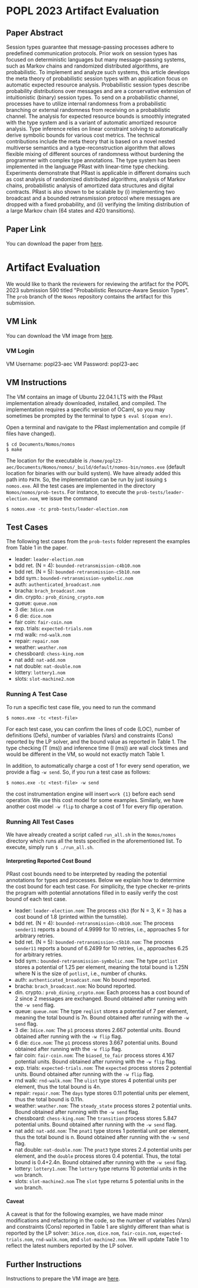 # POPL 2023 Artifact Evaluation

## Paper Abstract
Session types guarantee that message-passing processes adhere to predefined communication protocols. Prior work on session types has focused on deterministic languages but many message-passing systems, such as Markov chains and randomized distributed algorithms, are probabilistic. To implement and analyze such systems, this article develops the meta theory of probabilistic session types with an application focus on automatic expected resource analysis. Probabilistic session types describe probability distributions over messages and are a conservative extension of intuitionistic (binary) session types. To send on a probabilistic channel, processes have to utilize internal randomness from a probabilistic branching or external randomness from receiving on a probabilistic channel. The analysis for expected resource bounds is smoothly integrated with the type system and is a variant of automatic amortized resource analysis. Type inference relies on linear constraint solving to automatically derive symbolic bounds for various cost metrics. The technical contributions include the meta theory that is based on a novel nested multiverse semantics and a type-reconstruction algorithm that allows flexible mixing of different sources of randomness without burdening the programmer with complex type annotations. The type system has been implemented in the language PRast with linear-time type checking. Experiments demonstrate that PRast is applicable in different domains such as cost analysis of randomized distributed algorithms, analysis of Markov chains, probabilistic analysis of amortized data structures and digital contracts. PRast is also shown to be scalable by (i) implementing two broadcast and a bounded retransmission protocol where messages are dropped with a fixed probability, and (ii) verifying the limiting distribution of a large Markov chain (64 states and 420 transitions).

## Paper Link
You can download the paper from [here](https://sandbox.zenodo.org/record/1111274/files/popl23-paper590.pdf?download=1).

# Artifact Evaluation
We would like to thank the reviewers for reviewing the artifact for the POPL 2023 submission 590 titled "Probabilistic Resource-Aware Session Types".
The `prob` branch of the `Nomos` repository contains the artifact for this submission.

## VM Link
You can download the VM image from [here](https://sandbox.zenodo.org/api/files/8acfea2b-10a4-4efc-8eed-770e9219e66b/ubuntu-popl23-submission-590.ova).

### VM Login

VM Username: popl23-aec
VM Password: popl23-aec

## VM Instructions
The VM contains an image of Ubuntu 22.04.1 LTS with the PRast implementation already downloaded, installed, and compiled. The implementation requires a specific version of OCaml, so you may sometimes be prompted by the terminal to type `$ eval $(opam env)`.

Open a terminal and navigate to the PRast implementation and compile (if files have changed).
```
$ cd Documents/Nomos/nomos
$ make
```

The location for the executable is `/home/popl23-aec/Documents/Nomos/nomos/_build/default/nomos-bin/nomos.exe` (default location for binaries with our build system). We have already added this path into `PATH`. So, the implementation can be run by just issuing `$ nomos.exe`. All the test cases are implemented in the directory `Nomos/nomos/prob-tests`. For instance, to execute the `prob-tests/leader-election.nom`, we issue the command
```
$ nomos.exe -tc prob-tests/leader-election.nom
```

## Test Cases
The following test cases from the `prob-tests` folder represent the examples from Table 1 in the paper.

- leader: `leader-election.nom`
- bdd ret. (N = 4): `bounded-retransmission-c4b10.nom`
- bdd ret. (N = 5): `bounded-retransmission-c5b10.nom`
- bdd sym.: `bounded-retransmission-symbolic.nom`
- auth: `authenticated_broadcast.nom`
- bracha: `brach_broadcast.nom`
- din. crypto.: `prob_dining_crypto.nom`
- queue: `queue.nom` 
- 3 die: `3dice.nom`
- 6 die: `dice.nom`
- fair coin: `fair-coin.nom`
- exp. trials: `expected-trials.nom`
- rnd walk: `rnd-walk.nom`
- repair: `repair.nom`
- weather: `weather.nom`
- chessboard: `chess-king.nom`
- nat add: `nat-add.nom`
- nat double: `nat-double.nom`
- lottery: `lottery1.nom`
- slots: `slot-machine2.nom`

### Running A Test Case
To run a specific test case file, you need to run the command
```
$ nomos.exe -tc <test-file>
```
For each test case, you can confirm the lines of code (LOC), number of definitions (Defs), number of variables (Vars) and constraints (Cons) reported by the LP solver, and the bound value as reported in Table 1. The type checking (T (ms)) and inference time (I (ms)) are wall clock times and would be different in the VM, so would not exactly match Table 1.

In addition, to automatically charge a cost of 1 for every send operation, we provide a flag `-w send`. So, if you run a test case as follows:
```
$ nomos.exe -tc <test-file> -w send
```
the cost instrumentation engine will insert `work {1}` before each send operation. We use this cost model for some examples. Similarly, we have another cost model `-w flip` to charge a cost of 1 for every flip operation.

### Running All Test Cases
We have already created a script called `run_all.sh` in the `Nomos/nomos` directory which runs all the tests specified in the aforementioned list.
To execute, simply run `$ ./run_all.sh`.

#### Interpreting Reported Cost Bound
PRast cost bounds need to be interpreted by reading the potential annotations for types and processes. Below we explain how to determine the cost bound for each test case. For simplicity, the type checker re-prints the program with potential annotations filled in to easily verify the cost bound of each test case.

- leader: `leader-election.nom`: The process `n3k3` (for N = 3, K = 3) has a cost bound of 1.8 (printed within the turnstile).
- bdd ret. (N = 4): `bounded-retransmission-c4b10.nom`: The process `sender11` reports a bound of 4.9999 for 10 retries, i.e., approaches 5 for arbitrary retries.
- bdd ret. (N = 5): `bounded-retransmission-c5b10.nom`: The process `sender11` reports a bound of 6.2499 for 10 retries, i.e., approaches 6.25 for arbitrary retries.
- bdd sym.: `bounded-retransmission-symbolic.nom`: The type `potlist` stores a potential of 1.25 per element, meaning the total bound is 1.25N where N is the size of `potlist`, i.e., number of chunks.
- auth: `authenticated_broadcast.nom`: No bound reported.
- bracha: `brach_broadcast.nom`: No bound reported.
- din. crypto.: `prob_dining_crypto.nom`: Each process has a cost bound of 2 since 2 messages are exchanged. Bound obtained after running with the `-w send` flag.
- queue: `queue.nom`: The type `reqlist` stores a potential of 7 per element, meaning the total bound is 7n. Bound obtained after running with the `-w send` flag.
- 3 die: `3dice.nom`: The `p1` process stores 2.667 potential units. Bound obtained after running with the `-w flip` flag.
- 6 die: `dice.nom`: The `p1` process stores 3.667 potential units. Bound obtained after running with the `-w flip` flag.
- fair coin: `fair-coin.nom`: The `biased_to_fair` process stores 4.167 potential units. Bound obtained after running with the `-w flip` flag.
- exp. trials: `expected-trials.nom`: The `expected` process stores 2 potential units. Bound obtained after running with the `-w flip` flag.
- rnd walk: `rnd-walk.nom`: The `ulist` type stores 4 potential units per element, thus the total bound is 4n.
- repair: `repair.nom`: The `days` type stores 0.11 potential units per element, thus the total bound is 0.11n.
- weather: `weather.nom`: The `steady_state` process stores 2 potential units. Bound obtained after running with the `-w send` flag.
- chessboard: `chess-king.nom`: The `transition` process stores 5.847 potential units. Bound obtained after running with the `-w send` flag.
- nat add: `nat-add.nom`: The `pnat1` type stores 1 potential unit per element, thus the total bound is n. Bound obtained after running with the `-w send` flag.
- nat double: `nat-double.nom`: The `pnat3` type stores 2.4 potential units per element, and the `double` process stores 0.4 potential. Thus, the total bound is 0.4+2.4n. Bound obtained after running with the `-w send` flag.
- lottery: `lottery1.nom`: The `lottery` type returns 10 potential units in the `won` branch.
- slots: `slot-machine2.nom` The `slot` type returns 5 potential units in the `won` branch.

#### Caveat
A caveat is that for the following examples, we have made minor modifications and refactoring in the code, so the number of variables (Vars) and constraints (Cons) reported in Table 1 are slightly different than what is reported by the LP solver: `3dice.nom`, `dice.nom`, `fair-coin.nom`, `expected-trials.nom`, `rnd-walk.nom`, and `slot-machine2.nom`. We will update Table 1 to reflect the latest numbers reported by the LP solver.

## Further Instructions
Instructions to prepare the VM image are [here](https://github.com/ankushdas/Nomos/blob/prob/BUILD.md).

